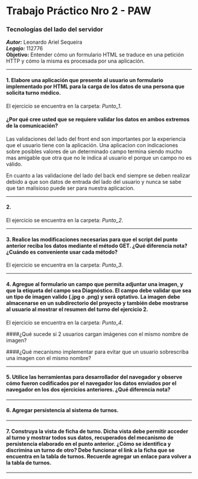 # Trabajo Práctico Nro 2 - PAW

### Tecnologías del lado del servidor
***Autor:*** Leonardo Ariel Sequeira <br>
***Legajo:*** 112776 <br>
**Objetivo:** Entender cómo un formulario HTML se traduce en una petición HTTP y cómo la misma es procesada por una aplicación.

* * *
#### 1. Elabore una aplicación que presente al usuario un formulario implementado por HTML para la carga de los datos de una persona que solicita turno médico.
El ejercicio se encuentra en la carpeta: *Punto_1*.

#### ¿Por qué cree usted que se requiere validar los datos en ambos extremos de la comunicación?
Las validaciones del lado del front end son importantes por la experiencia que el usuario tiene con la aplicación. Una aplicacion con indicaciones sobre posibles valores de un determinado campo termina siendo mucho mas amigable que otra que no le indica al usuario el porque un campo no es válido.
<p>
En cuanto a las validacione del lado del back end siempre se deben realizar debido a que son datos de entrada del lado del usuario y nunca se sabe que tan malisioso puede ser para nuestra aplicacion.


* * *
#### 2. 
El ejercicio se encuentra en la carpeta: *Punto_2*.


* * *
#### 3. Realice las modificaciones necesarias para que el script del punto anterior reciba los datos mediante el método GET. ¿Qué diferencia nota? ¿Cuándo es conveniente usar cada método?

El ejercicio se encuentra en la carpeta: *Punto_3*.


* * *
#### 4. Agregue al formulario un campo que permita adjuntar una imagen, y que la etiqueta del campo sea Diagnóstico. El campo debe validar que sea un tipo de imagen valido (.jpg o .png) y será optativo. La imagen debe almacenarse en un subdirectorio del proyecto y también debe mostrarse al usuario al mostrar el resumen del turno del ejercicio 2. 

El ejercicio se encuentra en la carpeta: *Punto_4*.

####¿Qué sucede si 2 usuarios cargan imágenes con el mismo nombre de imagen? 


####¿Qué mecanismo implementar para evitar que un usuario sobrescriba una imagen con el mismo nombre?


* * *
#### 5. Utilice las herramientas para desarrollador del navegador y observe cómo fueron codificados por el navegador los datos enviados por el navegador en los dos ejercicios anteriores. ¿Qué diferencia nota?


* * *
#### 6. Agregar persistencia al sistema de turnos.


* * *
#### 7. Construya la vista de ficha de turno. Dicha vista debe permitir acceder al turno y mostrar todos sus datos, recuperados del mecanismo de persistencia elaborado en el punto anterior. ¿Cómo se identifica y discrimina un turno de otro? Debe funcionar el link a la ficha que se encuentra en la tabla de turnos. Recuerde agregar un enlace para volver a la tabla de turnos.


* * *
